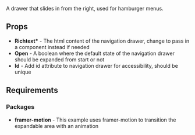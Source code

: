 A drawer that slides in from the right, used for hamburger menus.

## Props

-   **Richtext\*** - The html content of the navigation drawer, change to pass in a component instead if needed
-   **Open** - A boolean where the default state of the navigation drawer should be expanded from start or not
-   **Id** - Add id attribute to navigation drawer for accessibility, should be unique

## Requirements

### Packages

-   **framer-motion** - This example uses framer-motion to transition the expandable area with an animation
